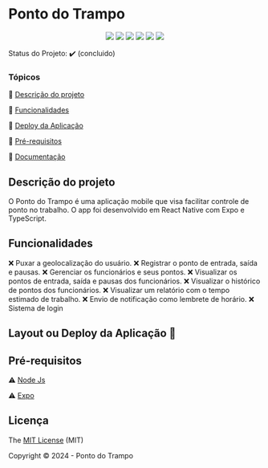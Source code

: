 # Ponto do Trampo

<div align="center">
  <img src="https://img.shields.io/badge/Node.js-43853D?style=for-the-badge&logo=node.js&logoColor=white" />
  <img src="https://img.shields.io/badge/TypeScript-007ACC?style=for-the-badge&logo=typescript&logoColor=white" />
  <img src="https://img.shields.io/badge/React_Native-20232A?style=for-the-badge&logo=react&logoColor=61DAFB" />
  <img src="https://img.shields.io/badge/Expo-000000?style=for-the-badge&logo=expo&logoColor=white" />
  <img src="https://img.shields.io/github/contributors/wectornanime/safezone-mobile.svg?style=for-the-badge" />
  <img src="https://img.shields.io/github/license/wectornanime/safezone-mobile.svg?style=for-the-badge" />
</div>

Status do Projeto: ✔️ (concluido)

### Tópicos

🔹 [Descrição do projeto](#descrição-do-projeto)

🔹 [Funcionalidades](#funcionalidades)

🔹 [Deploy da Aplicação](#deploy-da-aplicação-dash)

🔹 [Pré-requisitos](#pré-requisitos)

🔹 [Documentação]()

## Descrição do projeto
<!-- <p align="justify">O Ponto do Trampo é uma aplicação mobile que visa facilitar
a gestão de ponto de funcionários de uma empresa. A aplicação é desenvolvida
para funcionar em dispositivos móveis e permite que os funcionários registrem
seu ponto de entrada e saída, além de permitir que os gerentes gerenciem
os funcionários e seus pontos.</p>
<p align="justify">A aplicação é desenvolvida utilizando a tecnologia React Native,
que permite que a aplicação seja desenvolvida para funcionar em diferentes
plataformas, como Android e iOS. Além disso, a aplicação é desenv
olvida utilizando TypeScript, que permite que o código seja mais seguro e
facilite a manutenção do código.</p> -->

O Ponto do Trampo é uma aplicação mobile que visa facilitar controle de ponto no trabalho. O app foi desenvolvido em React Native com Expo e TypeScript.

## Funcionalidades

❌ Puxar a geolocalização do usuário.
❌ Registrar o ponto de entrada, saída e pausas.
❌ Gerenciar os funcionários e seus pontos.
❌ Visualizar os pontos de entrada, saída e pausas dos funcionários.
❌ Visualizar o histórico de pontos dos funcionários.
❌ Visualizar um relatório com o tempo estimado de trabalho.
❌ Envio de notificação como lembrete de horário.
❌ Sistema de login
<!-- ❌ ⚠️ ✔️ -->

## Layout ou Deploy da Aplicação 💨

## Pré-requisitos

⚠️ [Node Js](https://expo.dev/)

⚠️ [Expo](https://angular.io/)

## Licença

The [MIT License]() (MIT)

Copyright ©️ 2024 - Ponto do Trampo

